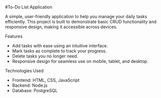 #To-Do List Application

A simple, user-friendly application to help you manage your daily tasks efficiently. This project is built to demonstrate basic CRUD functionality and responsive design, making it accessible across devices.

Features
* Add tasks with ease using an intuitive interface.
* Mark tasks as complete to track your progress.
* Delete tasks you no longer need.
* Responsive design for seamless use on mobile, tablet, and desktop.

Technologies Used
* Frontend: HTML, CSS, JavaScript
* Backend: Node.js
* Database: PostgreSQL 
